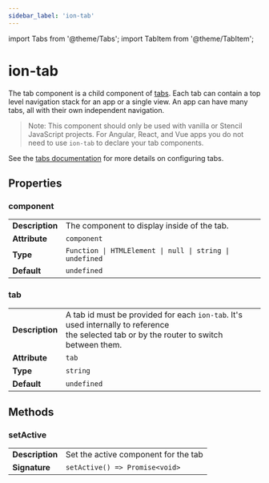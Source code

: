 ```yaml
---
sidebar_label: 'ion-tab'
---
```


import Tabs from '@theme/Tabs';
import TabItem from '@theme/TabItem';

# ion-tab

The tab component is a child component of [tabs](tabs.md). Each tab can contain a top level navigation stack for an app or a single view. An app can have many tabs, all with their own independent navigation.

> Note: This component should only be used with vanilla or Stencil JavaScript projects. For Angular, React, and Vue apps you do not need to use `ion-tab` to declare your tab components.

See the [tabs documentation](tabs.md) for more details on configuring tabs.

## Properties

### component

|                 |                                                              |
| --------------- | ------------------------------------------------------------ |
| **Description** | The component to display inside of the tab.                  |
| **Attribute**   | `component`                                                  |
| **Type**        | `Function \| HTMLElement \| null \| string \| undefined` |
| **Default**     | `undefined`                                                  |

### tab

|                 |                                                                                                                                                      |
| --------------- | ---------------------------------------------------------------------------------------------------------------------------------------------------- |
| **Description** | A tab id must be provided for each `ion-tab`. It's used internally to reference<br />the selected tab or by the router to switch between them. |
| **Attribute**   | `tab`                                                                                                                                                |
| **Type**        | `string`                                                                                                                                             |
| **Default**     | `undefined`                                                                                                                                          |

## Methods

### setActive

|                 |                                         |
| --------------- | --------------------------------------- |
| **Description** | Set the active component for the tab    |
| **Signature**   | `setActive() => Promise<void>` |
